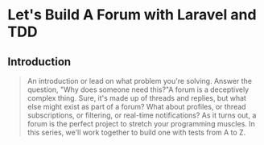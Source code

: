 # Let's Build A Forum with Laravel and TDD

## Introduction

> An introduction or lead on what problem you're solving. Answer the question, "Why does someone need this?"A forum is a deceptively complex thing. Sure, it's made up of threads and replies, but what else might exist as part of a forum? What about profiles, or thread subscriptions, or filtering, or real-time notifications? As it turns out, a forum is the perfect project to stretch your programming muscles. In this series, we'll work together to build one with tests from A to Z.
